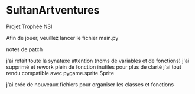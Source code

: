 # SultanArtventures
Projet Trophée NSI 

Afin de jouer, veuillez lancer le fichier main.py





notes de patch

j'ai refait toute la synataxe attention (noms de variables et de fonctions)
j'ai supprimé et rework plein de fonction inutiles pour plus de clarté
j'ai tout rendu compatible avec pygame.sprite.Sprite

j'ai crée de nouveaux fichiers pour organiser les classes et fonctions
